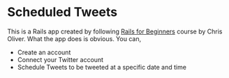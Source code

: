 # Scheduled Tweets

This is a Rails app created by following [Rails for Beginners](https://gorails.com/series/rails-for-beginners) course by
Chris Oliver. What the app does is obvious. You can,

- Create an account
- Connect your Twitter account
- Schedule Tweets to be tweeted at a specific date and time
